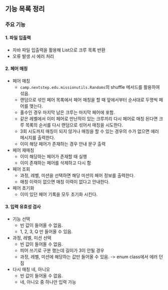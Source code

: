 ## 기능 목록 정리
### 주요 기능

#### 1. 파일 입출력 
- 자바 파일 입출력을 활용해 List<String>으로 크루 목록 반환
- 오류 발생 시 에러 처리

#### 2. 페어 매칭
- 페어 매칭
  - `camp.nextstep.edu.missionutils.Randoms`의 shuffle 메서드를 활용하여 섞음.
  - 랜덤으로 섞인 페어 목록에서 페어 매칭을 할 때 앞에서부터 순서대로 두명씩 페어를 맺는다.
  - 홀수인 경우 마지막 남은 크루는 마지막 페어에 포함.
  - 같은 레벨에서 이미 페어로 만난적이 있는 크루끼리 다시 페어로 매칭 된다면 크루 목록의 순서를 다시 랜덤으로 섞어서 매칭을 시도한다.
  - 3회 시도까지 매칭이 되지 않거나 매칭을 할 수 있는 경우의 수가 없으면 에러 메시지를 출력한다.
  - 이미 해당 페어가 존재하는 경우 안내 문구 출력
- 페어 재매칭
  - 이미 해당하는 페어가 존재할 때 실행
  - 이미 존재하는 페어를 삭제하고 다시 함
- 페어 조회
  - 과정, 레벨, 미션을 선택하면 해당 미션의 페어 정보를 출력한다.
  - 매칭 이력이 없으면 매칭 이력이 없다고 안내한다.
- 페어 초기화
  - 이미 있던 페어 기록을 모두 초기화 시킨다.

#### 3. 입력 유효성 검사
- 기능 선택
  - 빈 값이 들어올 수 없음.
  - 1, 2, 3, Q 만 들어올 수 있음.
- 과정, 레벨, 미션 선택
  - 빈 값이 들어올 수 없음.
  - 띄어 쓰기로 구분 했는데 길이가 3이 안될 경우
  - 과정, 레벨, 미션에 해당하는 값만 들어올 수 있음. -> enum class에서 에러 던짐
- 다시 매칭 네, 아니오
  - 빈 값이 들어올 수 없음.
  - 네, 아니오 중 하나만 입력 가능